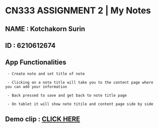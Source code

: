 # CN333 ASSIGNMENT 2 | My Notes

## NAME : Kotchakorn Surin

## ID : 6210612674

## App Functionalities

     - Create note and set title of note
     
     - Clicking on a note title will take you to the content page where you can add your information
    
     - Back pressed to save and get back to note title page
     
     - On tablet it will show note titile and content page side by side
     
## Demo clip : [CLICK HERE](#)
